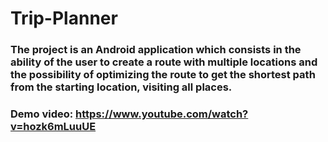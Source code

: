 # Trip-Planner
### The project is an Android application which consists in the ability of the user to create a route with multiple locations and the possibility of optimizing the route to get the shortest path from the starting location, visiting all places.
### Demo video: https://www.youtube.com/watch?v=hozk6mLuuUE
